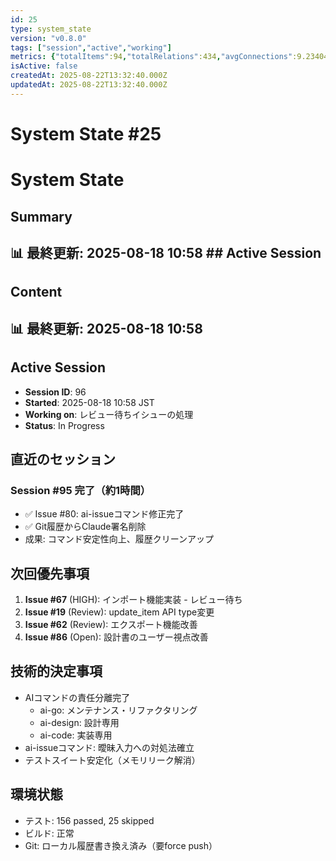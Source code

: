 ```yaml
---
id: 25
type: system_state
version: "v0.8.0"
tags: ["session","active","working"]
metrics: {"totalItems":94,"totalRelations":434,"avgConnections":9.23404255319149,"maxConnections":30,"isolatedNodes":3,"timestamp":"2025-08-18T01:59:18.365Z"}
isActive: false
createdAt: 2025-08-22T13:32:40.000Z
updatedAt: 2025-08-22T13:32:40.000Z
---
```


# System State #25

# System State

## Summary

## 📊 最終更新: 2025-08-18 10:58  ## Active Session

## Content

## 📊 最終更新: 2025-08-18 10:58

## Active Session
- **Session ID**: 96
- **Started**: 2025-08-18 10:58 JST
- **Working on**: レビュー待ちイシューの処理
- **Status**: In Progress

## 直近のセッション
### Session #95 完了（約1時間）
- ✅ Issue #80: ai-issueコマンド修正完了
- ✅ Git履歴からClaude署名削除
- 成果: コマンド安定性向上、履歴クリーンアップ

## 次回優先事項
1. **Issue #67** (HIGH): インポート機能実装 - レビュー待ち
2. **Issue #19** (Review): update_item API type変更
3. **Issue #62** (Review): エクスポート機能改善
4. **Issue #86** (Open): 設計書のユーザー視点改善

## 技術的決定事項
- AIコマンドの責任分離完了
  - ai-go: メンテナンス・リファクタリング
  - ai-design: 設計専用
  - ai-code: 実装専用
- ai-issueコマンド: 曖昧入力への対処法確立
- テストスイート安定化（メモリリーク解消）

## 環境状態
- テスト: 156 passed, 25 skipped
- ビルド: 正常
- Git: ローカル履歴書き換え済み（要force push）
